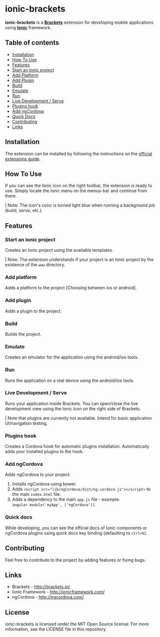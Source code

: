 # ionic-brackets

**ionic-brackets** is a **[Brackets](http://brackets.io/)** extension for developing mobile applications using **[Ionic](http://ionicframework.com/)** framework.

## Table of contents
- [Installation](#installation)
- [How To Use](#how-to-use)
- [Features](#features)
 - [Start an Ionic project](#start-an-ionic-project)
 - [Add Platform](#add-platform)
 - [Add Plugin](#add-plugin)
 - [Build](#build)
 - [Emulate](#emulate)
 - [Run](#run) 
 - [Live Development / Serve](#live-development-serve)
 - [Plugins hook](#plugins-hook)
 - [Add ngCordova](#add-ngcordova)
 - [Quick Docs](#quick-docs)
- [Contributing](#contributing)
- [Links](#links)
 
## Installation

The extension can be installed by following the instructions on the [official extensions guide](https://github.com/adobe/brackets/wiki/Brackets-Extensions).


## How To Use

If you can see the Ionic icon on the right toolbar, the extension is ready to use.
Simply locate the ionic menu on the menus-bar and continue from there.

| Note: The icon's color is turned light blue when running a background job (build, serve, etc.).

## Features

### Start an Ionic project
Creates an Ionic project using the available templates.

| Note: The extension understands if your project is an Ionic project by the existence of the `www` directory.

### Add platform
Adds a platform to the project [Choosing between ios or android].

### Add plugin
Adds a plugin to the project.

### Build
Builds the project.

### Emulate
Creates an emulator for the application using the android/ios tools.

### Run
Runs the application on a real device using the android/ios tools.

### Live Development / Serve
Runs your application inside Brackets.
You can open/close the live development view using the Ionic icon on the right side of Brackets.

| Note that plugins are currently not available. Intend for basic application UI/navigation testing.

### Plugins hook
Creates a Cordova hook for automatic plugins installation. Automatically adds your installed plugins to the hook.

### Add ngCordova
Adds ngCordova to your project:

1. Installs ngCordova using bower.
2. Adds `<script src="lib/ngCordova/dist/ng-cordova.js"></script>` to the main `index.html` file.
3. Adds a dependency to the main `app.js` file - example: `angular.module('myApp', ['ngCordova'])`.

### Quick docs
While developing, you can see the official docs of Ionic components or ngCordova plugins using quick docs key binding (defaulting to `ctrl+k`).


## Contributing

Feel free to contribute to the project by adding features or fixing bugs.

## Links

- Brackets - http://brackets.io/
- Ionic Framework - http://ionicframework.com/
- ngCordova - http://ngcordova.com/

## License

ionic-brackets is licensed under the MIT Open Source license. For more information, see the LICENSE file in this repository.
